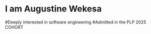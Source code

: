 # I am Augustine Wekesa
#Deeply interested in software engineering
#Admitted in the PLP 2025 COHORT
